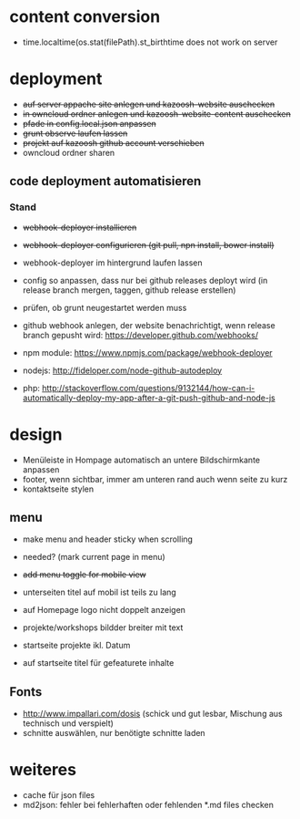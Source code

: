 # content conversion
* time.localtime(os.stat(filePath).st_birthtime does not work on server

# deployment
* ~~auf server appache site anlegen und kazoosh-website auschecken~~
* ~~in owncloud ordner anlegen und kazoosh-website-content auschecken~~
* ~~pfade in config.local.json anpassen~~
* ~~grunt observe laufen lassen~~
* ~~projekt auf kazoosh github account verschieben~~
* owncloud ordner sharen


## code deployment automatisieren

### Stand

* ~~webhook-deployer installieren~~
* ~~webhook-deployer configurieren (git pull, npn install, bower install)~~
* webhook-deployer im hintergrund laufen lassen
* config so anpassen, dass nur bei github releases deployt wird (in release branch mergen, taggen, github release erstellen)
* prüfen, ob grunt neugestartet werden muss


* github webhook anlegen, der website benachrichtigt, wenn release branch gepusht wird: https://developer.github.com/webhooks/
* npm module: https://www.npmjs.com/package/webhook-deployer
* nodejs: http://fideloper.com/node-github-autodeploy
* php: http://stackoverflow.com/questions/9132144/how-can-i-automatically-deploy-my-app-after-a-git-push-github-and-node-js


# design
* Menüleiste in Hompage automatisch an untere Bildschirmkante anpassen
* footer, wenn sichtbar, immer am unteren rand auch wenn seite zu kurz
* kontaktseite stylen


## menu
* make menu and header sticky when scrolling
* needed? (mark current page in menu)
* ~~add menu toggle for mobile view~~


* unterseiten titel auf mobil ist teils zu lang
* auf Homepage logo nicht doppelt anzeigen
* projekte/workshops bildder breiter mit text
* startseite projekte ikl. Datum
* auf startseite titel für gefeaturete inhalte


## Fonts
* http://www.impallari.com/dosis (schick und gut lesbar, Mischung aus technisch und verspielt)
* schnitte auswählen, nur benötigte schnitte laden

# weiteres
* cache für json files
* md2json: fehler bei fehlerhaften oder fehlenden *.md files checken



